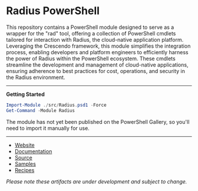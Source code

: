 # Radius PowerShell

This repository contains a PowerShell module designed to serve as a wrapper for the "rad" tool, offering a collection of PowerShell cmdlets tailored for interaction with Radius, the cloud-native application platform. Leveraging the Crescendo framework, this module simplifies the integration process, enabling developers and platform engineers to efficiently harness the power of Radius within the PowerShell ecosystem. These cmdlets streamline the development and management of cloud-native applications, ensuring adherence to best practices for cost, operations, and security in the Radius environment.

---

**Getting Started**

```powershell
Import-Module ./src/Radius.psd1 -Force
Get-Command -Module Radius
```

The module has not yet been published on the PowerShell Gallery, so you'll need to import it manually for use.

---

- [Website](https://radapp.io/)
- [Documentation](https://docs.radapp.io/)
- [Source](https://github.com/radius-project/radius)
- [Samples](https://github.com/radius-project/samples)
- [Recipes](https://github.com/radius-project/recipes)

_Please note these artifacts are under development and subject to change._
